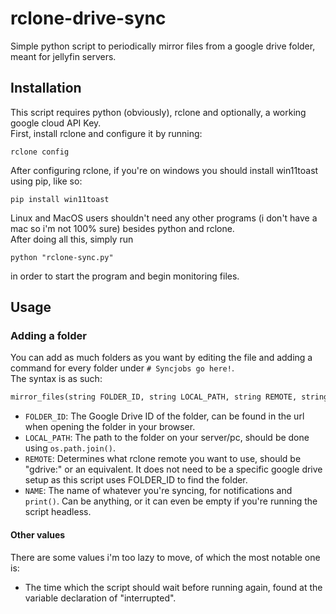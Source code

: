 # rclone-drive-sync
Simple python script to periodically mirror files from a google drive folder, meant for jellyfin servers.<br>
## Installation
This script requires python (obviously), rclone and optionally, a working google cloud API Key.<br>
First, install rclone and configure it by running:
```
rclone config
```
After configuring rclone, if you're on windows you should install win11toast using pip, like so:
```
pip install win11toast
```
Linux and MacOS users shouldn't need any other programs (i don't have a mac so i'm not 100% sure) besides python and rclone.<br>
After doing all this, simply run 
```
python "rclone-sync.py"
```
in order to start the program and begin monitoring files.
## Usage
### Adding a folder
You can add as much folders as you want by editing the file and adding a command for every folder under `# Syncjobs go here!`.<br>
The syntax is as such:
```python
mirror_files(string FOLDER_ID, string LOCAL_PATH, string REMOTE, string NAME)
```
* `FOLDER_ID`:
  The Google Drive ID of the folder, can be found in the url when opening the folder in your browser.
* `LOCAL_PATH`:
  The path to the folder on your server/pc, should be done using `os.path.join()`.
* `REMOTE`:
  Determines what rclone remote you want to use, should be "gdrive:" or an equivalent.
  It does not need to be a specific google drive setup as this script uses FOLDER_ID to find the folder.
* `NAME`:
  The name of whatever you're syncing, for notifications and `print()`.
  Can be anything, or it can even be empty if you're running the script headless.
#### Other values
There are some values i'm too lazy to move, of which the most notable one is:
* The time which the script should wait before running again, found at the variable declaration of "interrupted".
